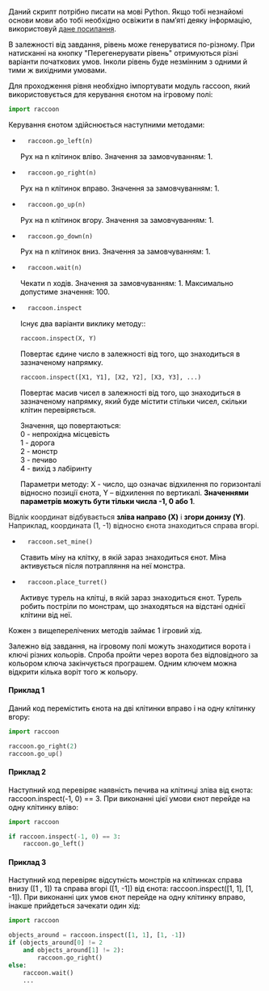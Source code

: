 <span style="color: #000;">Даний скрипт потрібно писати на мові Python. Якщо тобі незнайомі основи мови або тобі необхідно освіжити в пам’яті деяку інформацію, використовуй <a href="https://docs.python.org/3/tutorial/index.html" target="_blank" rel="nofollow">дане посилання</a>.</span>

<span style="color: #000;">В залежності від завдання, рівень може генеруватися по-різному. При натисканні на кнопку "Перегенерувати рівень" отримуються різні варіанти початкових умов. Інколи рівень буде незмінним з одними й тими ж вихідними умовами.</span>

<span style="color: #000;">Для проходження рівня необхідно імпортувати модуль raccoon, який використовується для керування єнотом на ігровому полі:</span>
```python
import raccoon
```

<span style="color: #000;">Керування єнотом здійснюється наступними методами:</span>
* ```python
    raccoon.go_left(n)
    ```
    <p style="color: #000;">Рух на n клітинок вліво. Значення за замовчуванням: 1.</p>

* ```python
    raccoon.go_right(n)
    ```
    <p style="color: #000;">Рух на n клітинок вправо. Значення за замовчуванням: 1.</p>

* ```python
    raccoon.go_up(n)
    ```
    <p style="color: #000;">Рух на n клітинок вгору. Значення за замовчуванням: 1.</p>

* ```python
    raccoon.go_down(n)
    ```
    <p style="color: #000;">Рух на n клітинок вниз. Значення за замовчуванням: 1.</p>

* ```python
    raccoon.wait(n)
    ```
    <p style="color: #000;">Чекати n ходів. Значення за замовчуванням: 1. Максимально допустиме значення: 100.</p>
    
* ```python
    raccoon.inspect
    ```
    <p style="color: #000;">Існує два варіанти виклику методу::</p>

    ```python
    raccoon.inspect(X, Y)
    ```
    <p style="color: #000;">Повертає єдине число в залежності від того, що знаходиться в зазначеному напрямку.</p>

    ```python
    raccoon.inspect([X1, Y1], [X2, Y2], [X3, Y3], ...) 
    ```
    <p style="color: #000;">Повертає масив чисел в залежності від того, що знаходиться в зазначеному напрямку, який буде містити стільки чисел, скільки клітин перевіряється.</p>
    <p style="color: #000;">
    Значення, що повертаються:<br>
    0 - непрохідна місцевість<br>
    1 - дорога<br>
    2 - монстр<br>
    3 - печиво<br>
    4 - вихід з лабіринту<br>
    </p>
    <p style="color: #000;">Параметри методу: X - число, що означає відхилення по горизонталі відносно позиції єнота, Y – відхилення по вертикалі. <strong style="color: #000;">Значеннями параметрів можуть бути тільки числа -1, 0 або 1</strong>.
Відлік координат відбувається <strong style="color: #000;">зліва направо (X)</strong> і <strong style="color: #000;">згори донизу (Y)</strong>. Наприклад, координата (1, -1) відносно єнота знаходиться справа вгорі.</p>

* ```python
    raccoon.set_mine()
    ```
    <p style="color: #000;">Ставить міну на клітку, в якій зараз знаходиться єнот. Міна активується після потрапляння на неї монстра.</p>

* ```python
    raccoon.place_turret()
    ```
    <p style="color: #000;">Активує турель на клітці, в якій зараз знаходиться єнот. Турель робить постріли по монстрам, що знаходяться на відстані однієї клітини від неї.</p>

<p style="color: #000;">Кожен з вищеперелічених методів займає 1 ігровий хід.</p>

<p style="color: #000;">Залежно від завдання, на ігровому полі можуть знаходитися ворота і ключі різних кольорів. Спроба пройти через ворота без відповідного за кольором ключа закінчується програшем. Одним ключем можна відкрити кілька воріт того ж кольору.</p>

#### <span style="color: #000;">Приклад 1</span>
<span style="color: #000;">Даний код перемістить єнота на дві клітинки вправо і на одну клітинку вгору:</span>
```python
import raccoon

raccoon.go_right(2)
raccoon.go_up()
```

#### <span style="color: #000;">Приклад 2</span>
<span style="color: #000;">Наступний код перевіряє наявність печива на клітинці зліва від єнота: raccoon.inspect(-1, 0) == 3. При виконанні цієї умови єнот перейде на одну клітинку вліво:</span>
```python
import raccoon

if raccoon.inspect(-1, 0) == 3:
    raccoon.go_left()
```

#### <span style="color: #000;">Приклад 3</span>
<span style="color: #000;">Наступний код перевіряє відсутність монстрів на клітинках справа внизу ([1 , 1]) та справа вгорі ([1, -1]) від єнота: raccoon.inspect([1, 1], [1, -1]). При виконанні цих умов єнот перейде на одну клітинку вправо, інакше прийдеться зачекати один хід:</span>
```python
import raccoon

objects_around = raccoon.inspect([1, 1], [1, -1])
if (objects_around[0] != 2
    and objects_around[1] != 2):
        raccoon.go_right()
else:
    raccoon.wait()
    ...
```